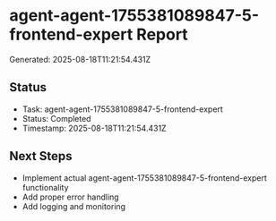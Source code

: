 # agent-agent-1755381089847-5-frontend-expert Report

Generated: 2025-08-18T11:21:54.431Z

## Status
- Task: agent-agent-1755381089847-5-frontend-expert
- Status: Completed
- Timestamp: 2025-08-18T11:21:54.431Z

## Next Steps
- Implement actual agent-agent-1755381089847-5-frontend-expert functionality
- Add proper error handling
- Add logging and monitoring
